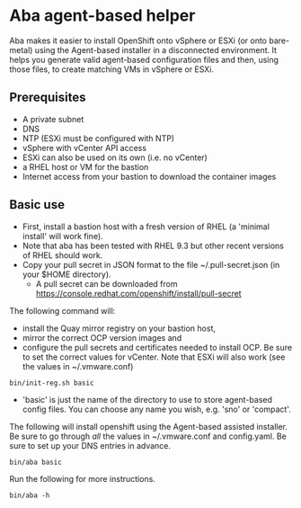# Aba agent-based helper

Aba makes it easier to install OpenShift onto vSphere or ESXi (or onto bare-metal) using the Agent-based installer in a disconnected environment. 
It helps you generate valid agent-based configuration files and then, using those files, to create matching VMs in vSphere or ESXi. 

## Prerequisites

- A private subnet 
- DNS
- NTP (ESXi must be configured with NTP) 
- vSphere with vCenter API access
- ESXi can also be used on its own (i.e. no vCenter) 
- a RHEL host or VM for the bastion
- Internet access from your bastion to download the container images

## Basic use 

- First, install a bastion host with a fresh version of RHEL (a 'minimal install' will work fine).  
- Note that aba has been tested with RHEL 9.3 but other recent versions of RHEL should work. 
- Copy your pull secret in JSON format to the file ~/.pull-secret.json (in your $HOME directory). 
  - A pull secret can be downloaded from https://console.redhat.com/openshift/install/pull-secret

The following command will:
  - install the Quay mirror registry on your bastion host,
  - mirror the correct OCP version images and 
  - configure the pull secrets and certificates needed to install OCP. 
Be sure to set the correct values for vCenter.  Note that ESXi will also work (see the values in ~/.vmware.conf) 

```
bin/init-reg.sh basic   
```
- 'basic' is just the name of the directory to use to store agent-based config files.  You can choose any name you wish, e.g. 'sno' or 'compact'.

The following will install openshift using the Agent-based assisted installer. 
Be sure to go through *all* the values in ~/.vmware.conf and config.yaml. Be sure to set up your DNS entries in advance. 
```
bin/aba basic           
```

Run the following for more instructions.

```
bin/aba -h 
```

